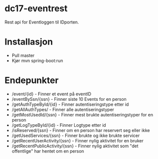 # dc17-eventrest

Rest api for Eventloggen til IDporten.

# Installasjon

* Pull master
* Kjør mvn spring-boot:run


# Endepunkter

* /event/{id} - Finner et event på eventID
* /eventBySsn/{ssn} - Finner siste 10 Events for en person
* /getAuthTypeById/{id} - Finner autentiseringstype etter id 
* /getAllAuthTypes/ - Finner alle autentiseringstyper
* /getMostUsedId/{ssn} - Finner mest brukte autentiseringstyper for en person
* /getLogTypeById/{id} - Finner Logtype etter id
* /isReserved/{ssn} - Finner om en person har reservert seg eller ikke
* /getUsedServices/{ssn} - Finner brukte og ikke brukte servicer
* /getRecentUserActivity/{ssn} - Finner nylig aktivitet for en bruker
* /getRecentPublicActivity/{ssn} - Finner nylig aktivitet som "det offentlige" har hentet om en person
